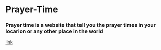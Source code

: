 # Prayer-Time
### Prayer time is a website that tell you the prayer times in your locarion or any other place in the world
[link](prayertime.jacerchetoui.me)
